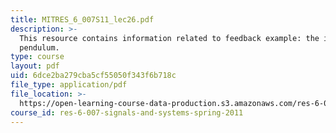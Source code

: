 ```yaml
---
title: MITRES_6_007S11_lec26.pdf
description: >-
  This resource contains information related to feedback example: the inverted
  pendulum.
type: course
layout: pdf
uid: 6dce2ba279cba5cf55050f343f6b718c
file_type: application/pdf
file_location: >-
  https://open-learning-course-data-production.s3.amazonaws.com/res-6-007-signals-and-systems-spring-2011/6dce2ba279cba5cf55050f343f6b718c_MITRES_6_007S11_lec26.pdf
course_id: res-6-007-signals-and-systems-spring-2011
---
```

